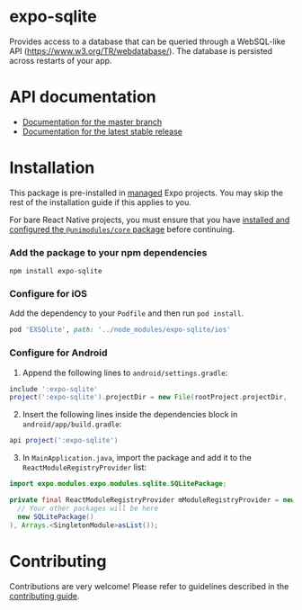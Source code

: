 # expo-sqlite

Provides access to a database that can be queried through a WebSQL-like API (https://www.w3.org/TR/webdatabase/). The database is persisted across restarts of your app.

# API documentation

- [Documentation for the master branch](https://github.com/expo/expo/blob/master/docs/pages/versions/unversioned/sdk/sqlite.md)
- [Documentation for the latest stable release](https://docs.expo.io/versions/latest/sdk/sqlite/)

# Installation

This package is pre-installed in [managed](https://docs.expo.io/versions/latest/introduction/managed-vs-bare/) Expo projects. You may skip the rest of the installation guide if this applies to you.

For bare React Native projects, you must ensure that you have [installed and configured the `@unimodules/core` package](https://github.com/unimodules/core) before continuing.

### Add the package to your npm dependencies

```
npm install expo-sqlite
```

### Configure for iOS

Add the dependency to your `Podfile` and then run `pod install`.

```ruby
pod 'EXSQlite', path: '../node_modules/expo-sqlite/ios'
```

### Configure for Android

1. Append the following lines to `android/settings.gradle`:

```gradle
include ':expo-sqlite'
project(':expo-sqlite').projectDir = new File(rootProject.projectDir, '../node_modules/expo-sqlite/android')
```

2. Insert the following lines inside the dependencies block in `android/app/build.gradle`:
```gradle
api project(':expo-sqlite')
```

3. In `MainApplication.java`, import the package and add it to the `ReactModuleRegistryProvider` list:
```java
import expo.modules.expo.modules.sqlite.SQLitePackage;
```
```java
private final ReactModuleRegistryProvider mModuleRegistryProvider = new ReactModuleRegistryProvider(Arrays.<Package>asList(
  // Your other packages will be here
  new SQLitePackage()
), Arrays.<SingletonModule>asList());
```

# Contributing

Contributions are very welcome! Please refer to guidelines described in the [contributing guide]( https://github.com/expo/expo#contributing).
